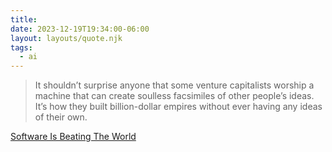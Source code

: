 ```yaml
---
title:
date: 2023-12-19T19:34:00-06:00
layout: layouts/quote.njk
tags:
  - ai
---
```

> It shouldn’t surprise anyone that some venture capitalists worship a machine that can create soulless facsimiles of other people’s ideas. It’s how they built billion-dollar empires without ever having any ideas of their own.

[Software Is Beating The World](https://wheresyoured.at/p/software-has-beaten-the-world)